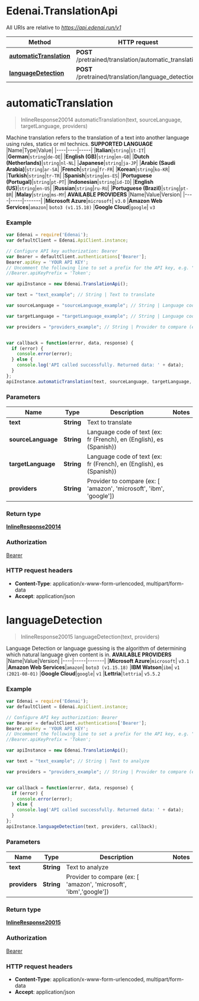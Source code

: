 # Edenai.TranslationApi

All URIs are relative to *https://api.edenai.run/v1*

Method | HTTP request | Description
------------- | ------------- | -------------
[**automaticTranslation**](TranslationApi.md#automaticTranslation) | **POST** /pretrained/translation/automatic_translation | 
[**languageDetection**](TranslationApi.md#languageDetection) | **POST** /pretrained/translation/language_detection | 


<a name="automaticTranslation"></a>
# **automaticTranslation**
> InlineResponse20014 automaticTranslation(text, sourceLanguage, targetLanguage, providers)



Machine translation refers to the translation of a text into another language using rules, statics or ml technics.  **SUPPORTED LANGUAGE**  |Name|Type|Value| |----|----|-----| |**Italian**|`string`|`it-IT`| |**German**|`string`|`de-DE`| |**English (GB)**|`string`|`en-GB`| |**Dutch (Netherlands)**|`string`|`nl-NL`| |**Japanese**|`string`|`ja-JP`| |**Arabic (Saudi Arabia)**|`string`|`ar-SA`| |**French**|`string`|`fr-FR`| |**Korean**|`string`|`ko-KR`| |**Turkish**|`string`|`tr-TR`| |**Spanish**|`string`|`es-ES`| |**Portuguese (Portugal)**|`string`|`pt-PT`| |**Indonesian**|`string`|`id-ID`| |**English (US)**|`string`|`en-US`| |**Russian**|`string`|`ru-RU`| |**Portuguese (Brazil)**|`string`|`pt-BR`| |**Malay**|`string`|`ms-MY`|  **AVAILABLE PROVIDERS**   |Name|Value|Version| |----|-----|-------| |**Microsoft Azure**|`microsoft`| `v3.0`  |**Amazon Web Services**|`amazon`| `boto3 (v1.15.18)`  |**Google Cloud**|`google`| `v3` 

### Example
```javascript
var Edenai = require('Edenai');
var defaultClient = Edenai.ApiClient.instance;

// Configure API key authorization: Bearer
var Bearer = defaultClient.authentications['Bearer'];
Bearer.apiKey = 'YOUR API KEY';
// Uncomment the following line to set a prefix for the API key, e.g. "Token" (defaults to null)
//Bearer.apiKeyPrefix = 'Token';

var apiInstance = new Edenai.TranslationApi();

var text = "text_example"; // String | Text to translate

var sourceLanguage = "sourceLanguage_example"; // String | Language code of text (ex: fr (French), en (English), es (Spanish))

var targetLanguage = "targetLanguage_example"; // String | Language code of text (ex: fr (French), en (English), es (Spanish))

var providers = "providers_example"; // String | Provider to compare (ex: [ 'amazon', 'microsoft', 'ibm', 'google'])


var callback = function(error, data, response) {
  if (error) {
    console.error(error);
  } else {
    console.log('API called successfully. Returned data: ' + data);
  }
};
apiInstance.automaticTranslation(text, sourceLanguage, targetLanguage, providers, callback);
```

### Parameters

Name | Type | Description  | Notes
------------- | ------------- | ------------- | -------------
 **text** | **String**| Text to translate | 
 **sourceLanguage** | **String**| Language code of text (ex: fr (French), en (English), es (Spanish)) | 
 **targetLanguage** | **String**| Language code of text (ex: fr (French), en (English), es (Spanish)) | 
 **providers** | **String**| Provider to compare (ex: [ 'amazon', 'microsoft', 'ibm', 'google']) | 

### Return type

[**InlineResponse20014**](InlineResponse20014.md)

### Authorization

[Bearer](../README.md#Bearer)

### HTTP request headers

 - **Content-Type**: application/x-www-form-urlencoded, multipart/form-data
 - **Accept**: application/json

<a name="languageDetection"></a>
# **languageDetection**
> InlineResponse20015 languageDetection(text, providers)



Language Detection or language guessing is the algorithm of determining which natural language given content is in.  **AVAILABLE PROVIDERS**   |Name|Value|Version| |----|-----|-------| |**Microsoft Azure**|`microsoft`| `v3.1`  |**Amazon Web Services**|`amazon`| `boto3 (v1.15.18)`  |**IBM Watson**|`ibm`| `v1 (2021-08-01)`  |**Google Cloud**|`google`| `v1`  |**Lettria**|`lettria`| `v5.5.2` 

### Example
```javascript
var Edenai = require('Edenai');
var defaultClient = Edenai.ApiClient.instance;

// Configure API key authorization: Bearer
var Bearer = defaultClient.authentications['Bearer'];
Bearer.apiKey = 'YOUR API KEY';
// Uncomment the following line to set a prefix for the API key, e.g. "Token" (defaults to null)
//Bearer.apiKeyPrefix = 'Token';

var apiInstance = new Edenai.TranslationApi();

var text = "text_example"; // String | Text to analyze

var providers = "providers_example"; // String | Provider to compare (ex: [ 'amazon', 'microsoft', 'ibm','google'])


var callback = function(error, data, response) {
  if (error) {
    console.error(error);
  } else {
    console.log('API called successfully. Returned data: ' + data);
  }
};
apiInstance.languageDetection(text, providers, callback);
```

### Parameters

Name | Type | Description  | Notes
------------- | ------------- | ------------- | -------------
 **text** | **String**| Text to analyze | 
 **providers** | **String**| Provider to compare (ex: [ 'amazon', 'microsoft', 'ibm','google']) | 

### Return type

[**InlineResponse20015**](InlineResponse20015.md)

### Authorization

[Bearer](../README.md#Bearer)

### HTTP request headers

 - **Content-Type**: application/x-www-form-urlencoded, multipart/form-data
 - **Accept**: application/json

